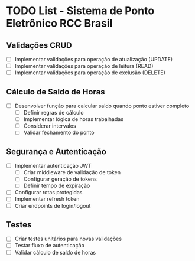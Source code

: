 # TODO List - Sistema de Ponto Eletrônico RCC Brasil

## Validações CRUD
- [ ] Implementar validações para operação de atualização (UPDATE)
- [ ] Implementar validações para operação de leitura (READ)
- [ ] Implementar validações para operação de exclusão (DELETE)

## Cálculo de Saldo de Horas
- [ ] Desenvolver função para calcular saldo quando ponto estiver completo
    - [ ] Definir regras de cálculo
    - [ ] Implementar lógica de horas trabalhadas
    - [ ] Considerar intervalos
    - [ ] Validar fechamento do ponto

## Segurança e Autenticação
- [ ] Implementar autenticação JWT
    - [ ] Criar middleware de validação de token
    - [ ] Configurar geração de tokens
    - [ ] Definir tempo de expiração
- [ ] Configurar rotas protegidas
- [ ] Implementar refresh token
- [ ] Criar endpoints de login/logout

## Testes
- [ ] Criar testes unitários para novas validações
- [ ] Testar fluxo de autenticação
- [ ] Validar cálculo de saldo de horas